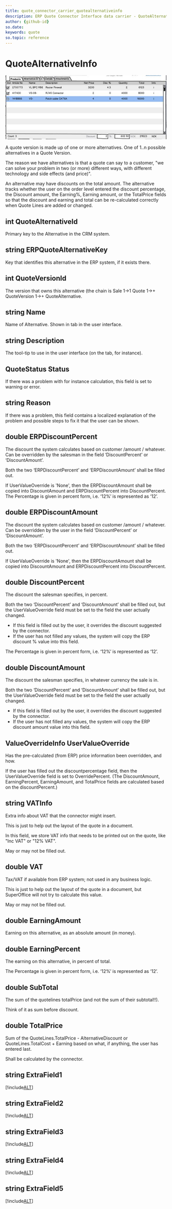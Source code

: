 ```yaml
---
title: quote_connector_carrier_quotealternativeinfo
description: ERP Quote Connector Interface data carrier - QuoteAlternativeInfo
author: {github-id}
so.date:
keywords: quote
so.topic: reference
---
```


# QuoteAlternativeInfo

![27][img1]

A quote version is made up of one or more alternatives. One of 1..n possible alternatives in a Quote Version.

The reason we have alternatives is that a quote can say to a customer, "we can solve your problem in two (or more) different ways, with different technology and side effects (and price)".

An alternative may have discounts on the total amount. The alternative tracks whether the user on the order level entered the discount percentage, the Discount amount, the Earning%, Earning amount, or the TotalPrice fields so that the discount and earning and total can be re-calculated correctly when Quote Lines are added or changed.

## int QuoteAlternativeId

Primary key to the Alternative in the CRM system.

## string ERPQuoteAlternativeKey

Key that identifies this alternative in the ERP system, if it exists there.

## int QuoteVersionId

The version that owns this alternative (the chain is Sale 1->1 Quote 1->+ QuoteVersion 1->+ QuoteAlternative.

## string Name

Name of Alternative. Shown in tab in the user interface.

## string Description

The tool-tip to use in the user interface (on the tab, for instance).

## QuoteStatus Status

If there was a problem with for instance calculation, this field is set to warning or error.

## string Reason

If there was a problem, this field contains a localized explanation of the problem and possible steps to fix it that the user can be shown.

## double  ERPDiscountPercent

The discount the system calculates based on customer /amount / whatever. Can be overridden by the salesman in the field ‘DiscountPercent’ or ‘DiscountAmount’.

Both the two ‘ERPDiscountPercent’ and ‘ERPDiscountAmount’ shall be filled out.

If UserValueOverride is 'None', then the ERPDiscountAmount shall be copied into DiscountAmount and ERPDiscountPercent into DiscountPercent.
   The Percentage is given in percent form, i.e. ‘12%’ is represented as ‘12’.

## double  ERPDiscountAmount

The discount the system calculates based on customer /amount / whatever. Can be overridden by the user in the field ‘DiscountPercent’ or ‘DiscountAmount’.

Both the two ‘ERPDiscountPercent’ and ‘ERPDiscountAmount’ shall be filled out.

If UserValueOverride is 'None', then the ERPDiscountAmount shall be copied into DiscountAmount and ERPDiscountPercent into DiscountPercent.

## double DiscountPercent

The discount the salesman specifies, in percent.

Both the two ‘DiscountPercent’ and ‘DiscountAmount’ shall be filled out, but the UserValueOverride field must be set to the field the user actually changed.

* If this field is filled out by the user, it overrides the discount suggested by the connector.
* If the user has not filled any values, the system will copy the ERP discount % value into this field.

The Percentage is given in percent form, i.e. ‘12%’ is represented as ‘12’.

## double DiscountAmount

The discount the salesman specifies, in whatever currency the sale is in.

Both the two ‘DiscountPercent’ and ‘DiscountAmount’ shall be filled out, but the UserValueOverride field must be set to the field the user actually changed.

* If this field is filled out by the user, it overrides the discount suggested by the connector.
* If the user has not filled any values, the system will copy the ERP discount amount value into this field.

## ValueOverrideInfo UserValueOverride

Has the pre-calculated (from ERP) price information been overridden, and how.

If the user has filled out the discountpercentage field, then the UserValueOverride field is set to OverridePercent.
(The DiscountAmount, EarningPercent, EarningAmount, and TotalPrice fields are calculated based on the discountPercent.)

## string VATInfo

Extra info about VAT that the connector might insert.

This is just to help out the layout of the quote in a document.

In this field, we store VAT info that needs to be printed out on the quote, like "Inc VAT" or "12% VAT".

May or may not be filled out.

## double VAT

Tax/VAT if available from ERP system; not used in any business logic.

This is just to help out the layout of the quote in a document, but SuperOffice will not try to calculate this value.

May or may not be filled out.

## double EarningAmount

Earning on this alternative, as an absolute amount (in money).

## double EarningPercent

The earning on this alternative, in percent of total.

The Percentage is given in percent form, i.e. ‘12%’ is represented as ‘12’.

## double SubTotal

The sum of the quotelines totalPrice (and not the sum of their subtotal!!).

Think of it as sum before discount.

## double TotalPrice

Sum of the QuoteLines.TotalPrice - AlternativeDiscount or QuoteLines.TotalCost + Earning
based on what, if anything, the user has entered last.

Shall be calculated by the connector.

## string ExtraField1

[!include[ALT](./includes/quotealt-extrafield.md)]

## string ExtraField2

[!include[ALT](./includes/quotealt-extrafield.md)]

## string ExtraField3

[!include[ALT](./includes/quotealt-extrafield.md)]

## string ExtraField4

[!include[ALT](./includes/quotealt-extrafield.md)]

## string ExtraField5

[!include[ALT](./includes/quotealt-extrafield.md)]

<!-- Referenced images -->
[img1]: media/image027.jpg
